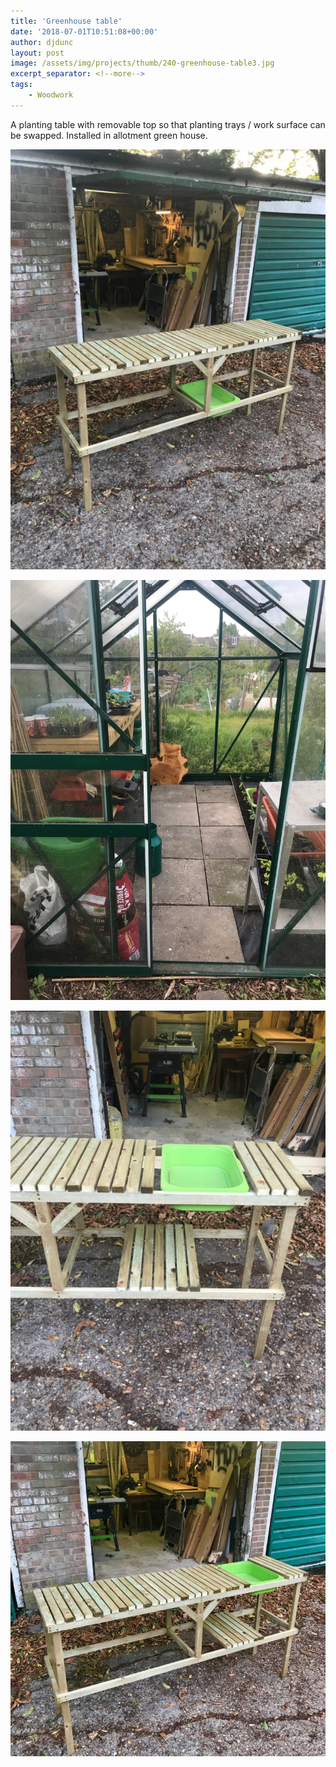 ```yaml
---
title: 'Greenhouse table'
date: '2018-07-01T10:51:08+00:00'
author: djdunc
layout: post
image: /assets/img/projects/thumb/240-greenhouse-table3.jpg
excerpt_separator: <!--more-->
tags:
    - Woodwork
---
```


A planting table with removable top so that planting trays / work surface can be swapped. Installed in allotment green house.


![Greenhouse Potting Table](/assets/img/projects/greenhouse-table.jpg)

<!--more-->

![Greenhouse](/assets/img/projects/greenhouse.webp)

![Greenhouse Potting Table](/assets/img/projects/greenhouse-table2.jpg)

![Greenhouse Potting Table](/assets/img/projects/greenhouse-table3.jpg)
